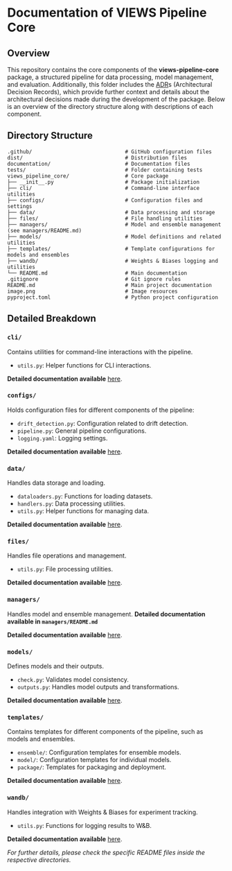 
# Documentation of VIEWS Pipeline Core

## Overview
This repository contains the core components of the **views-pipeline-core** package, a structured pipeline for data processing, model management, and evaluation. Additionally, this folder includes the [ADR](https://github.com/views-platform/views-pipeline-core/tree/main/documentation/ADRs)s (Architectural Decision Records), which provide further context and details about the architectural decisions made during the development of the package. Below is an overview of the directory structure along with descriptions of each component.

## Directory Structure

```
.github/                              # GitHub configuration files
dist/                                 # Distribution files
documentation/                        # Documentation files
tests/                                # Folder containing tests
views_pipeline_core/                  # Core package
├── __init__.py                       # Package initialization
├── cli/                              # Command-line interface utilities
├── configs/                          # Configuration files and settings
├── data/                             # Data processing and storage
├── files/                            # File handling utilities
├── managers/                         # Model and ensemble management (see managers/README.md)
├── models/                           # Model definitions and related utilities
├── templates/                        # Template configurations for models and ensembles
├── wandb/                            # Weights & Biases logging and utilities
└── README.md                         # Main documentation
.gitignore                            # Git ignore rules 
README.md                             # Main project documentation
image.png                             # Image resources
pyproject.toml                        # Python project configuration

```

## Detailed Breakdown

### `cli/`
Contains utilities for command-line interactions with the pipeline.
- `utils.py`: Helper functions for CLI interactions.

**Detailed documentation available** [here](https://github.com/views-platform/views-pipeline-core/tree/main/views_pipeline_core/cli).

### `configs/`
Holds configuration files for different components of the pipeline:
- `drift_detection.py`: Configuration related to drift detection.
- `pipeline.py`: General pipeline configurations.
- `logging.yaml`: Logging settings.

**Detailed documentation available** [here](https://github.com/views-platform/views-pipeline-core/tree/main/views_pipeline_core/configs).

### `data/`
Handles data storage and loading.
- `dataloaders.py`: Functions for loading datasets.
- `handlers.py`: Data processing utilities.
- `utils.py`: Helper functions for managing data.

**Detailed documentation available** [here](https://github.com/views-platform/views-pipeline-core/tree/main/views_pipeline_core/dataloaders).

### `files/`
Handles file operations and management.
- `utils.py`: File processing utilities.

**Detailed documentation available** [here](https://github.com/views-platform/views-pipeline-core/tree/main/views_pipeline_core/files).

### `managers/`
Handles model and ensemble management. **Detailed documentation available in `managers/README.md`**

**Detailed documentation available** [here](https://github.com/views-platform/views-pipeline-core/tree/main/views_pipeline_core/managers).

### `models/`
Defines models and their outputs.
- `check.py`: Validates model consistency.
- `outputs.py`: Handles model outputs and transformations.

**Detailed documentation available** [here](https://github.com/views-platform/views-pipeline-core/tree/main/views_pipeline_core/models).

### `templates/`
Contains templates for different components of the pipeline, such as models and ensembles.
- `ensemble/`: Configuration templates for ensemble models.
- `model/`: Configuration templates for individual models.
- `package/`: Templates for packaging and deployment.

**Detailed documentation available** [here](https://github.com/views-platform/views-pipeline-core/tree/main/views_pipeline_core/templates).

### `wandb/`
Handles integration with Weights & Biases for experiment tracking.
- `utils.py`: Functions for logging results to W&B.

**Detailed documentation available** [here](https://github.com/views-platform/views-pipeline-core/tree/main/views_pipeline_core/wandb).



*For further details, please check the specific README files inside the respective directories.*
















